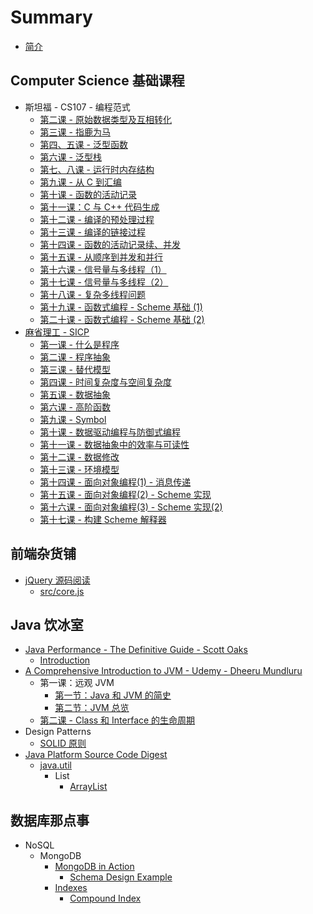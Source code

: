 # Summary

* [简介](README.md)

## Computer Science 基础课程

* 斯坦福 - CS107 - 编程范式
  * [第二课 - 原始数据类型及互相转化](di-er-8bfe-yuan-shi-shu-ju-lei-xing-ji-hu-xiang-zhuan-hua.md)
  * [第三课 - 指鹿为马](di-san-ke-zhi-lu-wei-ma.md)
  * [第四、五课 - 泛型函数](di-si-ke-fan-xing-han-shu.md)
  * [第六课 - 泛型栈](di-liu-ke-fan-xing-zhan.md)
  * [第七、八课 - 运行时内存结构](di-qi-ke-yun-xing-shi-nei-cun-jie-gou.md)
  * [第九课 - 从 C 到汇编](di-jiu-ke-cong-c-dao-hui-bian.md)
  * [第十课 - 函数的活动记录](di-shi-ke-han-shu-diao-yong.md)
  * [第十一课：C 与 C++ 代码生成](di-shi-yi-ke-ff1a-c-yu-c-++-dai-ma-sheng-cheng.md)
  * [第十二课 - 编译的预处理过程](di-shi-er-ke-yu-chu-li-yu-bian-yi.md)
  * [第十三课 - 编译的链接过程](di-shi-san-ke-bian-yi-de-lian-jie-guo-cheng.md)
  * [第十四课 - 函数的活动记录续、并发](di-shi-si-ke-liang-ge-han-shu-fang-wen-tong-yi-duan-nei-cun.md)
  * [第十五课 - 从顺序到并发和并行](di-shi-wu-ke-cong-shun-xu-dao-bing-fa.md)
  * [第十六课 - 信号量与多线程（1）](di-shi-liu-ke-xin-hao-liang-yu-duo-xian-cheng.md)
  * [第十七课 - 信号量与多线程（2）](di-shi-qi-ke-xin-hao-liang-yu-duo-xian-cheng.md)
  * [第十八课 - 复杂多线程问题](di-shi-ba-ke-fu-za-duo-xian-cheng-wen-ti.md)
  * [第十九课 - 函数式编程 - Scheme 基础 \(1\)](di-shi-jiu-ke-han-shu-shi-bian-cheng-scheme-ji-chu.md)
  * [第二十课 - 函数式编程 - Scheme 基础 \(2\)](di-er-shi-ke-han-shu-shi-bian-cheng-scheme-ji-chu-2.md)
* [麻省理工 - SICP](computer-science-ji-chu-ke-cheng/ma-sheng-li-gong-sicp-2004.md)
  * [第一课 - 什么是程序](computer-science-ji-chu-ke-cheng/di-yi-ke-shi-yao-shi-cheng-xu.md)
  * [第二课 - 程序抽象](computer-science-ji-chu-ke-cheng/di-er-ke-cheng-xu-chou-xiang.md)
  * [第三课 - 替代模型](computer-science-ji-chu-ke-cheng/di-san-ke-ti-dai-mo-xing.md)
  * [第四课 - 时间复杂度与空间复杂度](computer-science-ji-chu-ke-cheng/di-si-ke-shi-jian-fu-za-du-yu-kong-jian-fu-za-du.md)
  * [第五课 - 数据抽象](computer-science-ji-chu-ke-cheng/di-wu-ke-shu-ju-chou-xiang.md)
  * [第六课 - 高阶函数](computer-science-ji-chu-ke-cheng/di-liu-ke-gao-jie-han-shu.md)
  * [第九课 - Symbol](computer-science-ji-chu-ke-cheng/di-jiu-ke-symbol.md)
  * [第十课 - 数据驱动编程与防御式编程](computer-science-ji-chu-ke-cheng/di-shi-ke-shu-ju-qu-dong-bian-cheng-yu-fang-yu-shi-bian-cheng.md)
  * [第十一课 - 数据抽象中的效率与可读性](computer-science-ji-chu-ke-cheng/di-shi-yi-ke-shu-ju-chou-xiang-zhong-de-xiao-lv-yu-ke-du-xing.md)
  * [第十二课 - 数据修改](computer-science-ji-chu-ke-cheng/di-shi-er-ke-shu-ju-bian-dong.md)
  * [第十三课 - 环境模型](computer-science-ji-chu-ke-cheng/di-shi-san-ke-huan-jing-mo-xing.md)
  * [第十四课 - 面向对象编程\(1\) - 消息传递](computer-science-ji-chu-ke-cheng/di-shi-si-ke-mian-xiang-dui-xiang-bian-7a0b28-1-xiao-xi-chuan-di.md)
  * [第十五课 - 面向对象编程\(2\) - Scheme 实现](computer-science-ji-chu-ke-cheng/di-shi-si-ke-mian-xiang-dui-xiang-bian-7a0b28-2-scheme-shi-xian.md)
  * [第十六课 - 面向对象编程\(3\) - Scheme 实现\(2\)](computer-science-ji-chu-ke-cheng/di-shi-liu-ke-mian-xiang-dui-xiang-bian-7a0b28-3-scheme-shi-73b028-2.md)
  * [第十七课 - 构建 Scheme 解释器](computer-science-ji-chu-ke-cheng/di-shi-qi-ke-gou-jian-scheme-jie-shi-qi.md)

## 前端杂货铺

* [jQuery 源码阅读](qian-duan-ji-chu/jquery-yuan-ma-yue-du.md)
  * [src/core.js](qian-duan-ji-chu/jquery-yuan-ma-yue-du/corejs.md)

## Java 饮冰室

* [Java Performance - The Definitive Guide - Scott Oaks](java-yin-bing-shi/java-performance-the-definitive-guide-scott-oaks.md)
  * [Introduction](java-yin-bing-shi/java-performance-the-definitive-guide-scott-oaks/introduction.md)
* [A Comprehensive Introduction to JVM - Udemy - Dheeru Mundluru](java-yin-bing-shi/a-comprehensive-introduction-to-jvm-udemy-dheeru-mundluru.md)
  * 第一课：远观 JVM
    * [第一节：Java 和 JVM 的简史](java-yin-bing-shi/a-comprehensive-introduction-to-jvm-udemy-dheeru-mundluru/di-yi-jie-ff1a-java-he-jvm-de-jian-shi.md)
    * [第二节：JVM 总览](java-yin-bing-shi/a-comprehensive-introduction-to-jvm-udemy-dheeru-mundluru/di-er-jie-ff1a-jvm-zong-lan.md)
  * [第二课 - Class 和 Interface 的生命周期](java-yin-bing-shi/a-comprehensive-introduction-to-jvm-udemy-dheeru-mundluru/di-er-ke-class-he-interface-de-sheng-ming-zhou-qi.md)
* Design Patterns
  * [SOLID 原则](java-yin-bing-shi/solid-yuan-ze.md)
* [Java Platform Source Code Digest](java-yin-bing-shi/java-platform-source-code-digest.md)
  * [java.util](java-yin-bing-shi/java-platform-source-code-digest/javautil.md)
    * List
      * [ArrayList](java-yin-bing-shi/arraylist.md)

## 数据库那点事

* NoSQL
  * MongoDB
    * [MongoDB in Action](shu-ju-ku-na-dian-shi/mongodb-in-action.md)
      * [Schema Design Example](shu-ju-ku-na-dian-shi/mongodb-in-action/schema-design-example.md)
    * [Indexes](shu-ju-ku-na-dian-shi/suo-yin.md)
      * [Compound Index](shu-ju-ku-na-dian-shi/suo-yin/compound-index.md)

